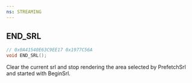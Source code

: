 ```yaml
---
ns: STREAMING
---
```

## END_SRL

```c
// 0x0A41540E63C9EE17 0x1977C56A
void END_SRL();
```

Clear the current srl and stop rendering the area selected by PrefetchSrl and started with BeginSrl.
